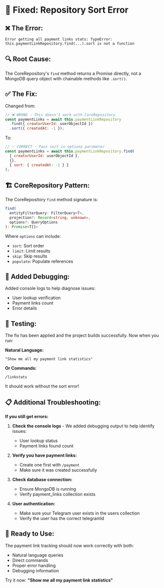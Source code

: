# 🔧 Fixed: Repository Sort Error

## ❌ **The Error:**
```
Error getting all payment links stats: TypeError: this.paymentLinkRepository.find(...).sort is not a function
```

## 🔍 **Root Cause:**
The CoreRepository's `find` method returns a Promise directly, not a MongoDB query object with chainable methods like `.sort()`.

## ✅ **The Fix:**
Changed from:
```javascript
// ❌ WRONG - This doesn't work with CoreRepository
const paymentLinks = await this.paymentLinkRepository
  .find({ creatorUserId: userObjectId })
  .sort({ createdAt: -1 });
```

To:
```javascript
// ✅ CORRECT - Pass sort in options parameter
const paymentLinks = await this.paymentLinkRepository.find(
  { creatorUserId: userObjectId },
  {},
  { sort: { createdAt: -1 } }
);
```

## 🏗️ **CoreRepository Pattern:**
The CoreRepository `find` method signature is:
```typescript
find(
  entityFilterQuery: FilterQuery<T>,
  projection?: Record<string, unknown>,
  options?: QueryOptions
): Promise<T[]>
```

Where `options` can include:
- `sort`: Sort order
- `limit`: Limit results
- `skip`: Skip results
- `populate`: Populate references

## 🐛 **Added Debugging:**
Added console logs to help diagnose issues:
- User lookup verification
- Payment links count
- Error details

## 🧪 **Testing:**
The fix has been applied and the project builds successfully. Now when you run:

**Natural Language:**
```
"Show me all my payment link statistics"
```

**Or Commands:**
```
/linkstats
```

It should work without the sort error!

## 📋 **Additional Troubleshooting:**

**If you still get errors:**

1. **Check the console logs** - We added debugging output to help identify issues:
   - User lookup status
   - Payment links found count

2. **Verify you have payment links:**
   - Create one first with `/payment`
   - Make sure it was created successfully

3. **Check database connection:**
   - Ensure MongoDB is running
   - Verify payment_links collection exists

4. **User authentication:**
   - Make sure your Telegram user exists in the users collection
   - Verify the user has the correct telegramId

## 🚀 **Ready to Use:**
The payment link tracking should now work correctly with both:
- Natural language queries
- Direct commands
- Proper error handling
- Debugging information

Try it now: **"Show me all my payment link statistics"**